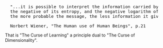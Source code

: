 <pre>
  "...it is possible to interpret the information carried by a message as essentially 
  the negative of its entropy, and the negative logarithm of its probability. That is, 
  the more probable the message, the less information it gives."
  
  Norbert Wiener, "The Human use of Human Beings", p.21
</pre>
That is "The Curse of Learning" a principle dual to "The Curse of Dimensionality".
